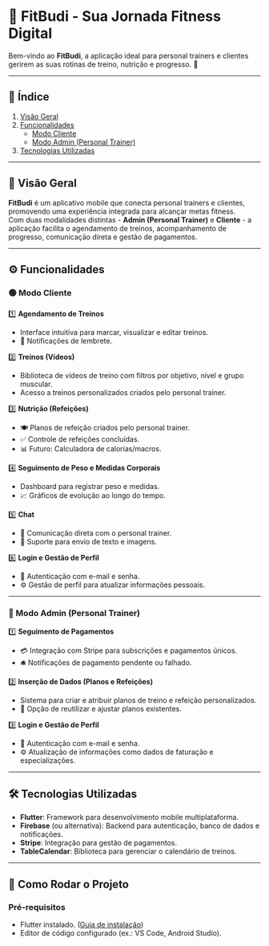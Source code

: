 # 🎯 **FitBudi - Sua Jornada Fitness Digital**

Bem-vindo ao **FitBudi**, a aplicação ideal para personal trainers e clientes gerirem as suas rotinas de treino, nutrição e progresso. 🚀

---

## 📜 Índice
1. [Visão Geral](#-visão-geral)  
2. [Funcionalidades](#-funcionalidades)  
   - [Modo Cliente](#-modo-cliente)  
   - [Modo Admin (Personal Trainer)](#-modo-admin-personal-trainer)  
3. [Tecnologias Utilizadas](#-tecnologias-utilizadas)  

---

## 📖 Visão Geral

**FitBudi** é um aplicativo mobile que conecta personal trainers e clientes, promovendo uma experiência integrada para alcançar metas fitness.  
Com duas modalidades distintas - **Admin (Personal Trainer)** e **Cliente** - a aplicação facilita o agendamento de treinos, acompanhamento de progresso, comunicação direta e gestão de pagamentos.

---

## ⚙️ Funcionalidades

### 🟢 Modo Cliente
1️⃣ **Agendamento de Treinos**  
- Interface intuitiva para marcar, visualizar e editar treinos.  
- 🔔 Notificações de lembrete.  

2️⃣ **Treinos (Vídeos)**  
- Biblioteca de vídeos de treino com filtros por objetivo, nível e grupo muscular.  
- Acesso a treinos personalizados criados pelo personal trainer.  

3️⃣ **Nutrição (Refeições)**  
- 🍽️ Planos de refeição criados pelo personal trainer.  
- ✅ Controle de refeições concluídas.  
- 📊 Futuro: Calculadora de calorias/macros.  

4️⃣ **Seguimento de Peso e Medidas Corporais**  
- Dashboard para registrar peso e medidas.  
- 📈 Gráficos de evolução ao longo do tempo.  

5️⃣ **Chat**  
- 💬 Comunicação direta com o personal trainer.  
- 📎 Suporte para envio de texto e imagens.  

6️⃣ **Login e Gestão de Perfil**  
- 🔑 Autenticação com e-mail e senha.  
- ⚙️ Gestão de perfil para atualizar informações pessoais.  

---

### 🔵 Modo Admin (Personal Trainer)

1️⃣ **Seguimento de Pagamentos**  
- 💳 Integração com Stripe para subscrições e pagamentos únicos.  
- 🛎️ Notificações de pagamento pendente ou falhado.  

2️⃣ **Inserção de Dados (Planos e Refeições)**  
- Sistema para criar e atribuir planos de treino e refeição personalizados.  
- 🔄 Opção de reutilizar e ajustar planos existentes.  

3️⃣ **Login e Gestão de Perfil**  
- 🔑 Autenticação com e-mail e senha.  
- ⚙️ Atualização de informações como dados de faturação e especializações.  

---

## 🛠️ Tecnologias Utilizadas

- **Flutter**: Framework para desenvolvimento mobile multiplataforma.  
- **Firebase** (ou alternativa): Backend para autenticação, banco de dados e notificações.  
- **Stripe**: Integração para gestão de pagamentos.  
- **TableCalendar**: Biblioteca para gerenciar o calendário de treinos.  

---

## 🚀 Como Rodar o Projeto

### Pré-requisitos
- Flutter instalado. ([Guia de instalação](https://flutter.dev/docs/get-started/install))  
- Editor de código configurado (ex.: VS Code, Android Studio).  
